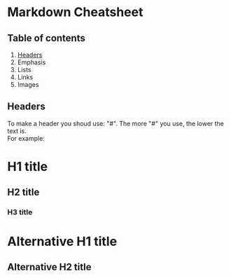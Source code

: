 # Markdown Cheatsheet

## Table of contents

1. [Headers](#headers)
2. Emphasis
3. Lists
4. Links
5. Images

## Headers
To make a header you shoud use: "#". The more "#" you use, the lower the text is.<br>
For example:

# H1 title
## H2 title
### H3 title
Alternative H1 title
===
Alternative H2 title 
---